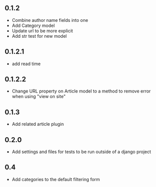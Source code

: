 ## 0.1.2
- Combine author name fields into one
- Add Category model
- Update url to be more explicit
- Add str test for new model

## 0.1.2.1
- add read time

## 0.1.2.2
- Change URL property on Article model to a method to remove error when using "view on site" 

## 0.1.3
- Add related article plugin 

## 0.2.0
- Add settings and files for tests to be run outside of a django project


## 0.4
- Add categories to the default filtering form